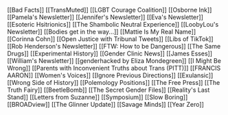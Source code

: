 [[Bad Facts]]
[[TransMuted]]
[[LGBT Courage Coalition]]
[[Osborne Ink]]
[[Pamela's Newsletter]]
[[Jennifer's Newsletter]]
[[Eva's Newsletter]]
[[Esoteric Hsitrionics]]
[[The Shambolic Neutral Experience]]
[[LoobyLou's Newsletter]]
[[Bodies get in the way...]]
[[Mattie Is My Real Name]]
[[Corinna Cohn]]
[[Open Justice with Tribunal Tweets]]
[[Libs of TikTok]]
[[Rob Henderson's Newsletter]]
[[FTW: How to be Dangerous]]
[[The Same Drugs]]
[[Experimental History]]
[[Gender Clinic News]]
[[James Esses]]
[[William's Newsletter]]
[[genderhacked by Eliza Mondegreen]]
[[I Might Be Wrong]]
[[Parents with Inconvenient Truths about Trans (PITT)]]
[[FRANCIS AARON]]
[[Women's Voices]]
[[Ignore Previous Directions]]
[[Exulansic]]
[[Wrong Side of History]]
[[Polemology Positions]]
[[The Free Press]]
[[The Truth Fairy]]
[[BeetleBomb]]
[[The Secret Gender Files]]
[[Reality's Last Stand]]
[[Letters from Suzanne]]
[[Symposium]]
[[Slow Boring]]
[[BROADview]]
[[The Glinner Update]]
[[Savage Minds]]
[[Year Zero]]
